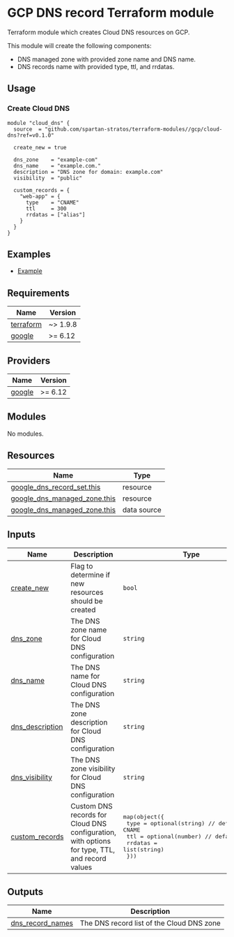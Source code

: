 # GCP DNS record Terraform module
Terraform module which creates Cloud DNS resources on GCP.

This module will create the following components:
- DNS managed zone with provided zone name and DNS name.
- DNS records name with provided type, ttl, and rrdatas.

## Usage
### Create Cloud DNS
```hcl
module "cloud_dns" {
  source  = "github.com/spartan-stratos/terraform-modules//gcp/cloud-dns?ref=v0.1.0"

  create_new = true

  dns_zone    = "example-com"
  dns_name    = "example.com."
  description = "DNS zone for domain: example.com"
  visibility  = "public"

  custom_records = {
    "web-app" = {
      type    = "CNAME"
      ttl     = 300
      rrdatas = ["alias"]
    }
  }
}
```

## Examples
- [Example](./examples/complete/)

<!-- BEGIN_TF_DOCS -->
## Requirements

| Name                                                                      | Version  |
|---------------------------------------------------------------------------|----------|
| <a name="requirement_terraform"></a> [terraform](#requirement\_terraform) | ~> 1.9.8 |
| <a name="requirement_google"></a> [google](#requirement\_google)          | \>= 6.12 |

## Providers

| Name                                                       | Version  |
|------------------------------------------------------------|----------|
| <a name="provider_google"></a> [google](#provider\_google) | \>= 6.12 |

## Modules

No modules.

## Resources

| Name                                                                                                                                | Type        |
|-------------------------------------------------------------------------------------------------------------------------------------|-------------|
| [google_dns_record_set.this](https://registry.terraform.io/providers/hashicorp/google/latest/docs/resources/dns_record_set)         | resource    |
| [google_dns_managed_zone.this](https://registry.terraform.io/providers/hashicorp/google/latest/docs/resources/dns_managed_zone)     | resource    |
| [google_dns_managed_zone.this](https://registry.terraform.io/providers/hashicorp/google/latest/docs/data-sources/dns_managed_zone)  | data source |

## Inputs

| Name                                                                              | Description                                                                                   | Type                                                                                                                                                                      | Default  | Required |
|-----------------------------------------------------------------------------------|-----------------------------------------------------------------------------------------------|---------------------------------------------------------------------------------------------------------------------------------------------------------------------------|----------|:--------:|
| <a name="input_create_new"></a> [create\_new](#input\_create\_new)                | Flag to determine if new resources should be created                                          | `bool`                                                                                                                                                                    | `false`  |    no    |
| <a name="input_dns_zone"></a> [dns\_zone](#input\_dns\_zone)                      | The DNS zone name for Cloud DNS configuration                                                 | `string`                                                                                                                                                                  | n/a      |   yes    |
| <a name="input_dns_name"></a> [dns\_name](#input\_dns\_name)                      | The DNS name for Cloud DNS configuration                                                      | `string`                                                                                                                                                                  | n/a      |   yes    |
| <a name="input_dns_description"></a> [dns\_description](#input\_dns\_description) | The DNS zone description for Cloud DNS configuration                                          | `string`                                                                                                                                                                  | ` `      |    no    |
| <a name="input_dns_visibility"></a> [dns\_visibility](#input\_dns\_visibility)    | The DNS zone visibility for Cloud DNS configuration                                           | `string`                                                                                                                                                                  | `public` |    no    |
| <a name="input_custom_records"></a> [custom\_records](#input\_custom\_records)    | Custom DNS records for Cloud DNS configuration, with options for type, TTL, and record values | <pre>map(object({<br/>    type    = optional(string) // default: CNAME<br/>    ttl     = optional(number) // default: 3600<br/>    rrdatas = list(string)<br/>  }))</pre> | `{}`     |    no    |

## Outputs

| Name                                                                                     | Description                                |
|------------------------------------------------------------------------------------------|--------------------------------------------|
| <a name="output_dns_record_names"></a> [dns\_record\_names](#output\_dns\_record\_names) | The DNS record list of the Cloud DNS zone  |
<!-- END_TF_DOCS -->
